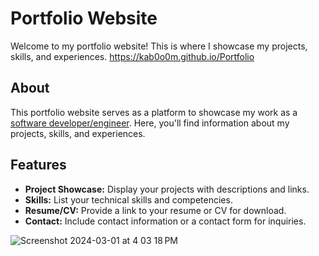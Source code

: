 # Portfolio Website

Welcome to my portfolio website! This is where I showcase my projects, skills, and experiences.
https://kab0o0m.github.io/Portfolio

## About

This portfolio website serves as a platform to showcase my work as a [software developer/engineer](). Here, you'll find information about my projects, skills, and experiences.

## Features

- **Project Showcase:** Display your projects with descriptions and links.
- **Skills:** List your technical skills and competencies.
- **Resume/CV:** Provide a link to your resume or CV for download.
- **Contact:** Include contact information or a contact form for inquiries.



![Screenshot 2024-03-01 at 4 03 18 PM](https://github.com/kab0o0m/Portfolio/assets/134916365/5db46537-9c67-400b-bccd-adaa05d1fada)
